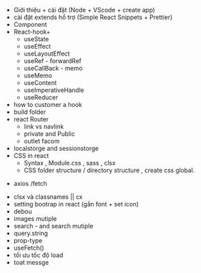 - Giới thiệu + cài đặt (Node + VScode + create app)
- cài đặt extends hổ trợ (Simple React Snippets + Prettier)
- Component
- React-hook+
    + useState
    + useEffect
    + useLayoutEffect
    + useRef - forwardRef
    + useCallBack - memo 
    + useMemo
    + useContent
    + useImperativeHandle
    + useReducer
- how to customer a hook
- build folder
- react Router
    + link vs navlink
    + private and Public
    + outlet facom
- localstorge and sessionstorge
- CSS in react
    + Syntax , Module.css , sass , clsx
    + CSS folder structure / directory structure , create css global.
+ axios /fetch
- clsx và classnames || cx
- setting bootrap in react (gắn font + set icon)
- debou
- images mutiple
- search - and search mutiple
- query.string 
- prop-type
- useFetch()
- tối ưu tốc độ load 
- toat messge
